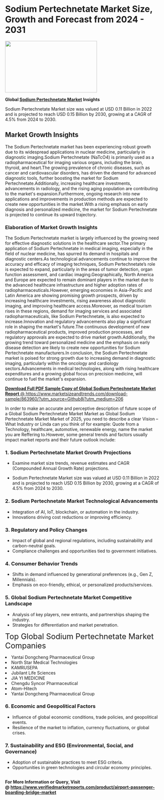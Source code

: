 <H1>Sodium Pertechnetate Market Size, Growth and Forecast from 2024 - 2031</H1><img class="aligncenter size-medium wp-image-584254" src="https://thirdeyenews.in/wp-content/uploads/2024/09/Global-Market-Research-300x168.jpeg" alt="" width="300" height="168" /><p><strong>Global&nbsp;<a href="https://www.marketsizeandtrends.com/download-sample/863960/?utm_source=Github8j?utm_medium=206">Sodium Pertechnetate Market</a> Insights</strong></p><p>Sodium Pertechnetate Market size was valued at USD 0.11 Billion in 2022 and is projected to reach USD 0.15 Billion by 2030, growing at a CAGR of 4.5% from 2024 to 2030.</p><p><h2>Market Growth Insights</h2> The Sodium Pertechnetate market has been experiencing robust growth due to its widespread applications in nuclear medicine, particularly in diagnostic imaging.Sodium Pertechnetate (NaTcO4) is primarily used as a radiopharmaceutical for imaging various organs, including the brain, thyroid, and heart.The growing prevalence of chronic diseases, such as cancer and cardiovascular disorders, has driven the demand for advanced diagnostic tools, further boosting the market for Sodium Pertechnetate.Additionally, increasing healthcare investments, advancements in radiology, and the rising aging population are contributing to the market's expansion.Furthermore, ongoing research into new applications and improvements in production methods are expected to create new opportunities in the market.With a rising emphasis on early diagnosis and personalized medicine, the market for Sodium Pertechnetate is projected to continue its upward trajectory.<a href="sample-link"></a> <h3>Elaboration of Market Growth Insights</h3> The Sodium Pertechnetate market is largely influenced by the growing need for effective diagnostic solutions in the healthcare sector.The primary application of Sodium Pertechnetate in medical imaging, especially in the field of nuclear medicine, has spurred its demand in hospitals and diagnostic centers.As technological advancements continue to improve the accuracy and efficacy of imaging techniques, Sodium Pertechnetate’s role is expected to expand, particularly in the areas of tumor detection, organ function assessment, and cardiac imaging.Geographically, North America and Europe are expected to remain dominant players in the market due to the advanced healthcare infrastructure and higher adoption rates of radiopharmaceuticals.However, emerging economies in Asia-Pacific and Latin America are showing promising growth prospects, driven by increasing healthcare investments, rising awareness about diagnostic imaging, and improving healthcare access.Moreover, as medical tourism rises in these regions, demand for imaging services and associated radiopharmaceuticals, like Sodium Pertechnetate, is also expected to increase.Innovation and regulatory advancements also play a significant role in shaping the market's future.The continuous development of new radiopharmaceutical products, improved production processes, and regulatory approvals are expected to drive market growth.Additionally, the growing trend toward personalized medicine and the emphasis on early disease detection are likely to create new opportunities for Sodium Pertechnetate manufacturers.In conclusion, the Sodium Pertechnetate market is poised for strong growth due to increasing demand in diagnostic imaging, particularly within the oncology and cardiology sectors.Advancements in medical technologies, along with rising healthcare expenditures and a growing global focus on precision medicine, will continue to fuel the market's expansion.<a href="get-more-link"></p><p><span class=""><strong>Download Full PDF Sample Copy of Global Sodium Pertechnetate Market Report</strong> @ <a href="https://www.marketsizeandtrends.com/download-sample/863960/?utm_source=Github8j?utm_medium=206" target="_blank">https://www.marketsizeandtrends.com/download-sample/863960/?utm_source=Github8j?utm_medium=206</a></span></p><p>In order to make an accurate and perceptive description of future scope of a Global&nbsp;Sodium Pertechnetate Market Market as Global&nbsp;Sodium Pertechnetate Market Market of 2025, you need to describe a clear Vision &ndash; What Industry or Linda can you think of for example: Quote from a Technology, healthcare, automotive, renewable energy, name the market you are Reffering to.However, some general trends and factors usually impact market reports and their future outlook include:</p><h3>1.&nbsp;<strong>Sodium Pertechnetate Market Growth Projections</strong></h3><ul><li>Examine market size trends, revenue estimates and CAGR (Compounded Annual Growth Rate) projections.</li><li><p>Sodium Pertechnetate Market size was valued at USD 0.11 Billion in 2022 and is projected to reach USD 0.15 Billion by 2030, growing at a CAGR of 4.5% from 2024 to 2030.</p></li></ul><h3>2.&nbsp;<strong>Sodium Pertechnetate Market Technological Advancements</strong></h3><ul><li>Integration of AI, IoT, blockchain, or automation in the industry.</li><li>Innovations driving cost reductions or improving efficiency.</li></ul><h3>3.&nbsp;<strong>Regulatory and Policy Changes</strong></h3><ul><li>Impact of global and regional regulations, including sustainability and carbon-neutral goals.</li><li>Compliance challenges and opportunities tied to government initiatives.</li></ul><h3>4.&nbsp;<strong>Consumer Behavior Trends</strong></h3><ul><li>Shifts in demand influenced by generational preferences (e.g., Gen Z, Millennials).</li><li>Emphasis on eco-friendly, ethical, or personalized products/services.</li></ul><h3>5.&nbsp;<strong>Global Sodium Pertechnetate Market Competitive Landscape</strong></h3><ul><li>Analysis of key players, new entrants, and partnerships shaping the industry.</li><li>Strategies for differentiation and market penetration.</li></ul><p data-pm-slice="1 1 []"><span style="color: inherit; font-family: inherit; font-size: 25px;">Top Global Sodium Pertechnetate Market Companies</span></p><div class="" data-test-id=""><p><li>Yantai Dongcheng Pharmaceutical Group</li><li> North Star Medical Technologies</li><li> KAMRUSEPA</li><li> Jubilant Life Sciences</li><li> JIA YI MEDICINE</li><li> Chengdu Syncor Pharmaceutical</li><li> Atom-Hitech</li><li> Yantai Dongcheng Pharmaceutical Group</li></p></div><h3>6.&nbsp;<strong>Economic and Geopolitical Factors</strong></h3><ul><li>Influence of global economic conditions, trade policies, and geopolitical events.</li><li>Resilience of the market to inflation, currency fluctuations, or global crises.</li></ul><h3>7.&nbsp;<strong>Sustainability and ESG (Environmental, Social, and Governance)</strong></h3><ul><li>Adoption of sustainable practices to meet ESG criteria.</li><li>Opportunities in green technologies and circular economy principles.</li></ul><h2><strong style="font-size: 14px;">For More Information or Query, Visit @&nbsp;</strong><a style="background-color: #ffffff; font-size: 14px;" href="https://www.marketsizeandtrends.com/report/sodium-pertechnetate-market/" target="_blank">https://www.verifiedmarketreports.com/product/airport-passenger-boarding-bridge-market</a></h2>